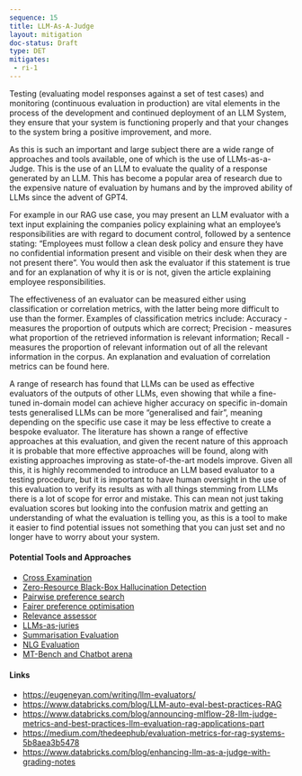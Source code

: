 ```yaml
---
sequence: 15
title: LLM-As-A-Judge
layout: mitigation
doc-status: Draft
type: DET
mitigates:
 - ri-1
---
```


Testing (evaluating model responses against a set of test cases) and monitoring (continuous evaluation in production) are vital elements in the process of the development and continued deployment of an LLM System, they ensure that your system is functioning properly and that your changes to the system bring a positive improvement, and more. 

As this is such an important and large subject there are a wide range of approaches and tools available, one of which is the use of LLMs-as-a-Judge. This is the use of an LLM to evaluate the quality of a response generated by an LLM. This has become a popular area of research due to the expensive nature of evaluation by humans and by the improved ability of LLMs since the advent of GPT4.

For example in our RAG use case, you may present an LLM evaluator with a text input explaining the companies policy explaining what an employee’s responsibilities are with regard to document control, followed by a sentence stating: “Employees must follow a clean desk policy and ensure they have no confidential information present and visible on their desk when they are not present there”. You would then ask the evaluator if this statement is true and for an explanation of why it is or is not, given the article explaining employee responsibilities.

The effectiveness of an evaluator can be measured either using classification or correlation metrics, with the latter being more difficult to use than the former. Examples of classification metrics include: Accuracy - measures the proportion of outputs which are correct; Precision - measures what proportion of the retrieved information is relevant information; Recall - measures the proportion of relevant information out of all the relevant information in the corpus. An explanation and evaluation of correlation metrics can be found here.

A range of research has found that LLMs can be used as effective evaluators of the outputs of other LLMs, even showing that while a fine-tuned in-domain model can achieve higher accuracy on specific in-domain tests generalised LLMs can be more “generalised and fair”, meaning depending on the specific use case it may be less effective to create a bespoke evaluator. The literature has shown a range of effective approaches at this evaluation, and given the recent nature of this approach it is probable that more effective approaches will be found, along with existing approaches improving as state-of-the-art models improve. Given all this, it is highly recommended to introduce an LLM based evaluator to a testing procedure, but it is important to have human oversight in the use of this evaluation to verify its results as with all things stemming from LLMs there is a lot of scope for error and mistake. This can mean not just taking evaluation scores but looking into the confusion matrix and getting an understanding of what the evaluation is telling you, as this is a tool to make it easier to find potential issues not something that you can just set and no longer have to worry about your system. 

#### Potential Tools and Approaches

* [Cross Examination](https://arxiv.org/abs/2305.13281)
* [Zero-Resource Black-Box Hallucination Detection](https://arxiv.org/abs/2303.08896#)
* [Pairwise preference search](https://arxiv.org/abs/2403.16950)
* [Fairer preference optimisation](https://arxiv.org/abs/2406.11370)
* [Relevance assessor](https://arxiv.org/abs/2406.06519)
* [LLMs-as-juries](https://arxiv.org/abs/2404.18796)
* [Summarisation Evaluation](https://arxiv.org/abs/2304.02554)
* [NLG Evaluation](https://arxiv.org/abs/2303.16634)
* [MT-Bench and Chatbot arena](https://arxiv.org/abs/2303.16634)


#### Links
* https://eugeneyan.com/writing/llm-evaluators/
* https://www.databricks.com/blog/LLM-auto-eval-best-practices-RAG
* https://www.databricks.com/blog/announcing-mlflow-28-llm-judge-metrics-and-best-practices-llm-evaluation-rag-applications-part
* https://medium.com/thedeephub/evaluation-metrics-for-rag-systems-5b8aea3b5478
* https://www.databricks.com/blog/enhancing-llm-as-a-judge-with-grading-notes
